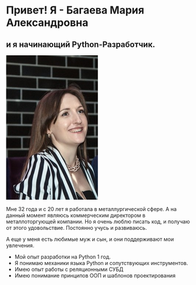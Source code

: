 # Привет! Я - Багаева Мария Александровна
## и я начинающий Python-Разработчик.
![   ](IMG_4100.jpg)

Мне 32 года и с 20 лет я работала в металлургической сфере. А на данный момент являюсь коммерческим директором в металлоторгующей компании.
Но я очень люблю писать код, и получаю от этого удовольствие. Постоянно учусь и развиваюсь.

А еще у меня есть любимые муж и сын, и они поддерживают мои увлечения.
* Мой опыт разработки на Python 1 год.
* Я понимаю механики языка Python и сопутствующих инструментов.
* Имею опыт работы с реляционными СУБД
* Имею понимание принципов ООП и шаблонов проектирования
